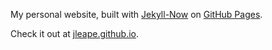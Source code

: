My personal website, built with [Jekyll-Now](https://github.com/barryclark/jekyll-now) on [GitHub Pages](https://pages.github.com/). 

Check it out at [jleape.github.io](https://jleape.github.io/).
